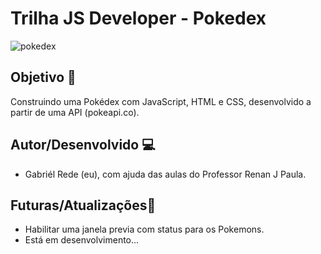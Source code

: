 # Trilha JS Developer - Pokedex

![pokedex](https://github.com/gabrielrede/desafio-jean-luc-picard/assets/50504781/f69cef51-6af7-4983-9385-2e1a8e6294d9)

## Objetivo 🎯

Construindo uma Pokédex com JavaScript, HTML e CSS, desenvolvido a partir de uma API (pokeapi.co).

## Autor/Desenvolvido 💻

- Gabriél Rede (eu), com ajuda das aulas do Professor Renan J Paula.

## Futuras/Atualizações🤖

- Habilitar uma janela previa com status para os Pokemons.
- Está em desenvolvimento...
